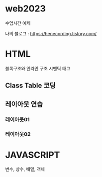 # web2023
수업시간 예제

나의 블로그 : https://henecording.tistory.com/

# HTML
블록구조와 인라인 구조
시멘틱 태그

## Class Table 코딩

## 레이아웃 연습
### 레이아웃01
### 레이아웃02

# JAVASCRIPT
변수, 상수, 배열, 객체